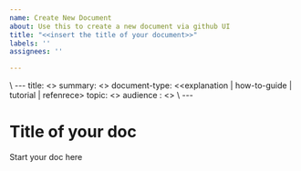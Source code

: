```yaml
---
name: Create New Document
about: Use this to create a new document via github UI
title: "<<insert the title of your document>>"
labels: ''
assignees: ''

---
```


\ ---
title: <<insert the title of your document>>
summary: <<insert the summary of your document>>
document-type: <<explanation | how-to-guide | tutorial | refenrece>
topic: <<what is the topic of your document>>
audience : <<who is your intended audience>>
\ ---


# Title of your doc

Start your doc here
